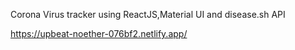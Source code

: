 Corona Virus tracker using ReactJS,Material UI and disease.sh API

https://upbeat-noether-076bf2.netlify.app/
